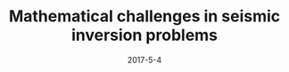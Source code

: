 ---
title: "Mathematical challenges in seismic inversion problems"
collection: talks
type: "Seminar"
venue: "Applied Mathematics Student Seminar"
date: 2017-5-4
location: "Tel Aviv, Israel"
---